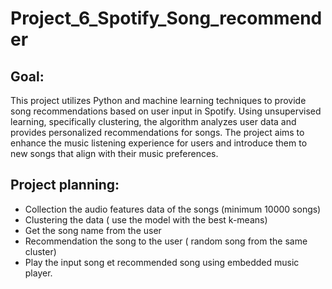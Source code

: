 # Project_6_Spotify_Song_recommender

## Goal:
This project utilizes Python and machine learning techniques to provide song recommendations based on user input in Spotify. Using unsupervised learning, specifically clustering, the algorithm analyzes user data and provides personalized recommendations for songs. The project aims to enhance the music listening experience for users and introduce them to new songs that align with their music preferences.

## Project planning: 

- Collection the audio features data of the songs (minimum 10000 songs)
- Clustering the data ( use the model with the best k-means)
- Get the song name from the user
- Recommendation the song to the user ( random song from the same cluster)
- Play the input song et recommended song using embedded music player.

